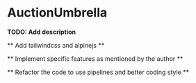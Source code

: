 # AuctionUmbrella

**TODO: Add description**

** Add tailwindcss and alpinejs ** 

** Implement specific features as mentioned by the author ** 

** Refactor the code to use pipelines and better coding style **

